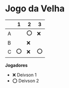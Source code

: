 # Jogo da Velha

|   | 1 | 2 | 3 |
|---|---|---|---|
| A |   |⭕|❌|
| B |   |❌|   |
| C |⭕|❌|⭕|

**Jogadores**

- ❌ Deivson 1
- ⭕ Deivson 2